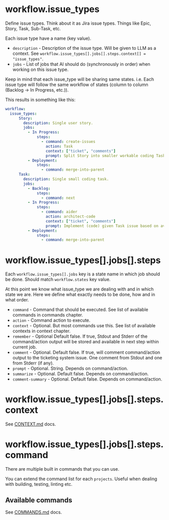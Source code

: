 # workflow.issue_types

Define issue types. Think about it as Jira issue types. Things like Epic, Story, Task, Sub-Task, etc.

Each issue type have a name (key value).

- `description` - Description of the issue type. Will be given to LLM as a context. See `workflow.issue_types[].jobs[].steps.context[] = "issue_types"`.
- `jobs` - List of jobs that AI should do (synchronously in order) when working on this issue type.

Keep in mind that each issue_type will be sharing same states. i.e. Each issue type will follow the same workflow of states (column to column (Backlog -> In Progress, etc.)).

This results in something like this:
```yaml
workflow:
  issue_types:
      Story:
        description: Single user story.
        jobs:
          - In Progress:
              steps:
                - command: create-issues
                  action: Task
                  context: ["ticket", "comments"]
                  prompt: Split Story into smaller workable coding Tasks.
          - Deployment:
              steps:
                - command: merge-into-parent
      Task:
        description: Single small coding task.
        jobs:
          - Backlog:
              steps:
                - command: next
          - In Progress:
              steps:
                - command: aider
                  action: architect-code
                  context: ["ticket", "comments"]
                  prompt: Implement (code) given Task issue based on available information.
          - Deployment:
              steps:
                - command: merge-into-parent
```

# workflow.issue_types[].jobs[].steps

Each `workflow.issue_types[].jobs` key is a state name in which job should be done. Should match `workflow.states` key value.

At this point we know what issue_type we are dealing with and in which state we are. Here we define what exactly needs to be done, how and in what order.

- `command` - Command that should be executed. See list of available commands in commands chapter.
- `action` - Command action to execute.
- `context` - Optional. But most commands use this. See list of available contexts in context chapter.
- `remember` - Optional Default false. If true, Stdout and Stderr of the command/action output will be stored and available in next step within current job.
- `comment` - Optional. Default false. If true, will comment command/action output to the ticketing system issue. One comment from Stdout and one from Stderr (if any).
- `prompt` - Optional. String. Depends on command/action.
- `summarize` - Optional. Default false. Depends on command/action.
- `comment-summary` - Optional. Default false. Depends on command/action.

# workflow.issue_types[].jobs[].steps.context

See [CONTEXT.md](CONTEXT.md) docs.

# workflow.issue_types[].jobs[].steps.command

There are multiple built in commands that you can use.

You can extend the command list for each `projects`. Useful when dealing with building, testing, linting etc.

## Available commands

See [COMMANDS.md](COMMANDS.md) docs.

